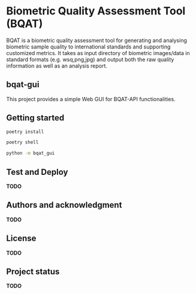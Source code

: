 # Biometric Quality Assessment Tool (BQAT)

BQAT is a biometric quality assessment tool for generating and analysing biometric sample quality to international standards and supporting customized metrics. It takes as input directory of biometric images/data in standard formats (e.g. wsq,png,jpg) and output both the raw quality information as well as an analysis report.

## bqat-gui

This project provides a simple Web GUI for BQAT-API functionalities.

## Getting started

``` sh
poetry install

poetry shell

python -m bqat_gui
```

## Test and Deploy

__TODO__

## Authors and acknowledgment

__TODO__

## License

__TODO__

## Project status

__TODO__
